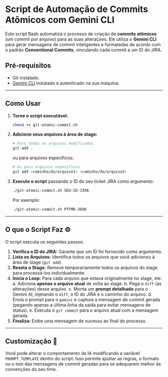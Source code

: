 # Script de Automação de Commits Atômicos com Gemini CLI

Este script Bash automatiza o processo de criação de **commits atômicos** (um commit por arquivo) para as suas alterações. Ele utiliza o **Gemini CLI** para gerar mensagens de commit inteligentes e formatadas de acordo com o padrão **Conventional Commits**, vinculando cada commit a um ID do JIRA.

## Pré-requisitos

  - Git instalado.
  - [Gemini CLI](https://www.google.com/search?q=https://github.com/google/gemini-cli) instalado e autenticado na sua máquina.

-----

## Como Usar

1.  **Torne o script executável:**

    ```bash
    chmod +x git-atomic-commit.sh
    ```

2.  **Adicione seus arquivos à área de stage:**

    ```bash
    # Para todos os arquivos modificados
    git add .
    ```

    ou para arquivos específicos:

    ```bash
    # Ou para arquivos específicos
    git add <caminho/do/arquivo1> <caminho/do/arquivo2>
    ```

3.  **Execute o script** passando o ID do seu ticket JIRA como argumento:

    ```bash
    ./git-atomic-commit.sh SEU-ID-JIRA
    ```

    Por exemplo:

    ```bash
    ./git-atomic-commit.sh PTFMD-3606
    ```

-----

## O que o Script Faz ⚙️

O script executa os seguintes passos:

1.  **Verifica o ID do JIRA:** Garante que um ID foi fornecido como argumento.
2.  **Lista os Arquivos:** Identifica todos os arquivos que você adicionou à área de stage (`git add`).
3.  **Reseta o Stage:** Remove temporariamente todos os arquivos do stage para processá-los individualmente.
4.  **Inicia o Loop:** Para cada arquivo que estava originalmente no stage, ele:
    a. Adiciona **apenas o arquivo atual** de volta ao stage.
    b. Pega o `diff` (as alterações) desse arquivo.
    c. Monta um **prompt detalhado** para o Gemini AI, injetando o `diff`, o ID do JIRA e o caminho do arquivo.
    d. Envia o prompt para o `gemini` e captura a mensagem de commit gerada (pegando apenas a última linha da saída para evitar mensagens de status).
    e. Executa o `git commit` para o arquivo atual com a mensagem gerada.
5.  **Finaliza:** Exibe uma mensagem de sucesso ao final do processo.

-----

## Customização 🎨

Você pode alterar o comportamento da IA modificando a variável `PROMPT_TEMPLATE` dentro do script. Isso permite ajustar as regras, o formato ou o tom das mensagens de commit geradas para se adequarem melhor às convenções do seu time.
